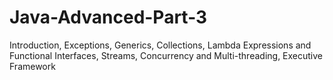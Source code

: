 # Java-Advanced-Part-3
Introduction, Exceptions, Generics, Collections, Lambda Expressions and Functional Interfaces, Streams, Concurrency and Multi-threading, Executive Framework
